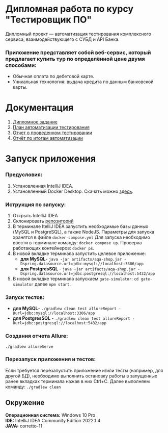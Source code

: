 # Дипломная работа по курсу "Тестировщик ПО"
Дипломный проект — автоматизация тестирования комплексного сервиса, взаимодействующего с СУБД и API Банка.

### **Приложение представляет собой веб-сервис, который предлагает купить тур по определённой цене двумя способами:**

- Обычная оплата по дебетовой карте. 
- Уникальная технология: выдача кредита по данным банковской карты.
# Документация
1. [Дипломное задание](https://github.com/netology-code/qa-diploma)
2. [План автоматизации тестирования](https://github.com/Mariyapodnebesnaya/diplomQA41/blob/master/docs/Plan.md)
3. [Отчет о проведенном тестировании](https://github.com/Mariyapodnebesnaya/diplomQA41/blob/master/docs/Report.md)
4. [Отчёт по итогам автоматизации](https://github.com/Mariyapodnebesnaya/diplomQA41/blob/master/docs/Summary.md)

# Запуск приложения
### Предусловия:
1. Установленная IntelliJ IDEA.
2. Установленный Docker Desktop. Скачать можно [здесь](https://www.docker.com/).
### Иструкция по запуску:
1. Открыть IntelliJ IDEA
2. Склонировать [репозиторий](https://github.com/Mariyapodnebesnaya/diplomQA41)
3. В терминале ItelliJ IDEA запустить необходимые базы данных (MySQL и PostgreSQL), а также NodeJS. Параметры для запуска хранятся в файле `docker-compose.yml` Для запуска необходимо ввести в терминале команду: `docker compose up`. Проверка работающих контейнеров: `docker ps`.
4. В новой вкладке терминала запустить целевое приложение:               
      - **для MySQL**- `java -jar artifacts/aqa-shop.jar -Dspring.datasource.url=jdbc:mysql://localhost:3306/app`              
      - **для PostgresSQL** - `java -jar artifacts/aqa-shop.jar -Dspring.datasource.url=jdbc:postgresql://localhost:5432/app`     
5. В новой вкладке терминала запускаем `gate-simulator`: `cd gate-simulator` далее `npm start`.

### Запуск тестов:
 - **для MySQL**- `./gradlew clean test allureReport -Durl=jdbc:mysql://localhost:3306/app`
 - **для PostgresSQL** - `./gradlew clean test allureReport -Durl=jdbc:postgresql://localhost:5432/app`

### Создания отчета Allure:
`./gradlew allureServe`

### Перезапуск приложения и тестов:
Если требуется перезапустить приложение и/или тесты (например, для другой БД), необходимо выполнить остановку работы в запущенных ранее вкладках терминала нажав в них Ctrl+С. Далее выполняем команду: `./gradlew clean`

## **Окружение**
**Операционная система:** Windows 10 Pro  
**IDE:** IntelliJ IDEA Community Edition 2022.1.4  
**JAVA:** corretto-11


